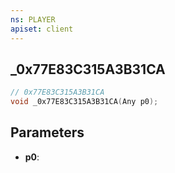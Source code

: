 ```yaml
---
ns: PLAYER
apiset: client
---
```

## _0x77E83C315A3B31CA

```c
// 0x77E83C315A3B31CA
void _0x77E83C315A3B31CA(Any p0);
```


## Parameters
* **p0**:



